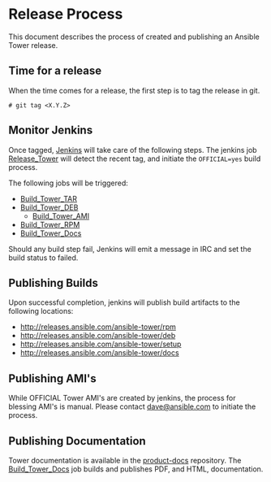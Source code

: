 Release Process
===============

This document describes the process of created and publishing an Ansible Tower release.

Time for a release
------------------

When the time comes for a release, the first step is to tag the release in git.

    # git tag <X.Y.Z>

Monitor Jenkins
---------------
Once tagged, [Jenkins](http://50.116.42.103/view/Tower/) will take care of the
following steps.  The jenkins job
[Release_Tower](http://50.116.42.103/view/Tower/job/Release_Tower/) will detect
the recent tag, and initiate the `OFFICIAL=yes` build process.

The following jobs will be triggered:
* [Build_Tower_TAR](http://50.116.42.103/view/Tower/)
* [Build_Tower_DEB](http://50.116.42.103/view/Tower/)
  * [Build_Tower_AMI](http://50.116.42.103/view/Tower/)
* [Build_Tower_RPM](http://50.116.42.103/view/Tower/)
* [Build_Tower_Docs](http://50.116.42.103/view/Tower/)

Should any build step fail, Jenkins will emit a message in IRC and set the build status to failed.

Publishing Builds
-----------------
Upon successful completion, jenkins will publish build artifacts to the following locations:

* http://releases.ansible.com/ansible-tower/rpm
* http://releases.ansible.com/ansible-tower/deb
* http://releases.ansible.com/ansible-tower/setup
* http://releases.ansible.com/ansible-tower/docs

Publishing AMI's
----------------------
While OFFICIAL Tower AMI's are created by jenkins, the process for blessing AMI's is manual.  Please contact <dave@ansible.com> to initiate the process.

Publishing Documentation
------------------------
Tower documentation is available in the [product-docs](https://github.com/ansible/product-docs) repository.  The [Build_Tower_Docs](http://50.116.42.103/view/Tower/) job builds and publishes PDF, and HTML, documentation.
